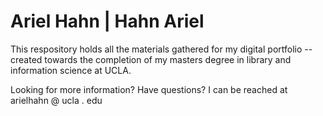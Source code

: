 # Ariel Hahn | Hahn Ariel 

This respository holds all the materials gathered for my digital portfolio -- created towards the completion of my masters degree in library and information science at UCLA. 

Looking for more information? Have questions? I can be reached at arielhahn @ ucla . edu 


